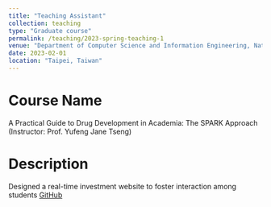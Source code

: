 ```yaml
---
title: "Teaching Assistant"
collection: teaching
type: "Graduate course"
permalink: /teaching/2023-spring-teaching-1
venue: "Department of Computer Science and Information Engineering, National Taiwan University"
date: 2023-02-01
location: "Taipei, Taiwan"
---
```


Course Name
======
A Practical Guide to Drug Development in Academia: The SPARK Approach (Instructor: Prof. Yufeng Jane Tseng)

Description
======
Designed a real-time investment website to foster interaction among students [GitHub](https://github.com/Kaminyou/Investment-website)
